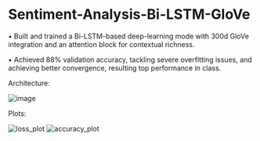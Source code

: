 # Sentiment-Analysis-Bi-LSTM-GloVe

•	Built and trained a Bi-LSTM-based deep-learning mode with 300d GloVe integration and an attention block for contextual richness.

•	Achieved 88% validation accuracy, tackling severe overfitting issues, and achieving better convergence, resulting top performance in class.

Architecture:

![image](https://github.com/user-attachments/assets/e7dbd710-39da-46f1-ac01-2224b0531f83)


Plots:

![loss_plot](https://github.com/user-attachments/assets/decbce29-c524-4a11-8115-d6524de2ae1f)
![accuracy_plot](https://github.com/user-attachments/assets/673e0acf-7ff2-495d-95ae-3e4f7e8918d1)
